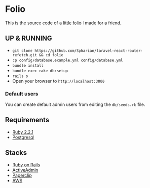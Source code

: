 # Folio

This is the source code of a [little folio](http://www.ketfikevin.com) I made for a friend.

## UP & RUNNING

* `git clone https://github.com/Spharian/laravel-react-router-refetch.git && cd folio`
* `cp config/database.example.yml config/database.yml`
* `bundle install`
* `bundle exec rake db:setup`
* `rails s`
* Open your browser to `http://localhost:3000`

### Default users

You can create default admin users from editing the `db/seeds.rb` file.

## Requirements

* [Ruby 2.2.1](https://ruby-doc.org/core-2.2.1)
* [Postgresql](https://www.postgresql.org)

## Stacks

* [Ruby on Rails](http://rubyonrails.org)
* [ActiveAdmin](https://activeadmin.info)
* [Paperclip](https://github.com/thoughtbot/paperclip)
* [AWS](https://aws.amazon.com)
